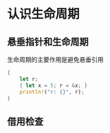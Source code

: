 
# 认识生命周期

## 悬垂指针和生命周期

生命周期的主要作用是避免悬垂引用

```rust
{ 
	let r; 
	{ let x = 5; r = &x; } 
	println!("r: {}", r); 
}
```


## 借用检查


